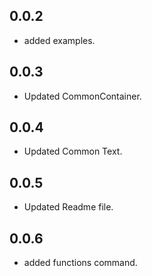 ## 0.0.2
* added examples.

## 0.0.3
* Updated CommonContainer.

## 0.0.4
* Updated Common Text.

## 0.0.5
* Updated Readme file.
## 0.0.6
* added functions command.